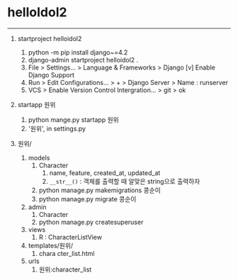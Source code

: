 # helloIdol2
---

1. startproject helloidol2
   1. python -m pip install django~=4.2
   2. django-admin startproject helloidol2 .
   3. File > Settings... > Language & Frameworks > Django
      [v] Enable Django Support
   4. Run > Edit Configurations... > + > Django Server > Name : runserver
   5. VCS > Enable Version Control Intergration... > git > ok

2. startapp 원위
   1. python mange.py startapp 원위
   2. '원위', in settings.py

3. 원위/
   1. models
      1. Character
         1. name, feature, created_at, updated_at
         2. `__str__()` : 객체를 출력할 때 알맞은 string으로 출력하자
      2. python manage.py makemigrations 콩순이
      3. python manage.py migrate 콩순이
   2. admin
      1. Character
      2. python manage.py createsuperuser
   3. views
      1. R : CharacterListView
   4. templates/원위/
      1. chara cter_list.html
   5. urls
      1. 원위:character_list
